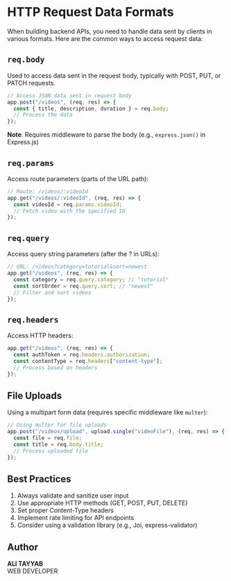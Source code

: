 # HTTP Request Data Formats

When building backend APIs, you need to handle data sent by clients in various formats. Here are the common ways to access request data:

## `req.body`

Used to access data sent in the request body, typically with POST, PUT, or PATCH requests.

```javascript
// Access JSON data sent in request body
app.post("/videos", (req, res) => {
  const { title, description, duration } = req.body;
  // Process the data
});
```

**Note**: Requires middleware to parse the body (e.g., `express.json()` in Express.js)

## `req.params`

Access route parameters (parts of the URL path):

```javascript
// Route: /videos/:videoId
app.get("/videos/:videoId", (req, res) => {
  const videoId = req.params.videoId;
  // Fetch video with the specified ID
});
```

## `req.query`

Access query string parameters (after the ? in URLs):

```javascript
// URL: /videos?category=tutorial&sort=newest
app.get("/videos", (req, res) => {
  const category = req.query.category; // "tutorial"
  const sortOrder = req.query.sort; // "newest"
  // Filter and sort videos
});
```

## `req.headers`

Access HTTP headers:

```javascript
app.get("/videos", (req, res) => {
  const authToken = req.headers.authorization;
  const contentType = req.headers["content-type"];
  // Process based on headers
});
```

## File Uploads

Using a multipart form data (requires specific middleware like `multer`):

```javascript
// Using multer for file uploads
app.post("/videos/upload", upload.single("videoFile"), (req, res) => {
  const file = req.file;
  const title = req.body.title;
  // Process uploaded file
});
```

## Best Practices

1. Always validate and sanitize user input
2. Use appropriate HTTP methods (GET, POST, PUT, DELETE)
3. Set proper Content-Type headers
4. Implement rate limiting for API endpoints
5. Consider using a validation library (e.g., Joi, express-validator)

## Author

**ALI TAYYAB**  
WEB DEVELOPER
